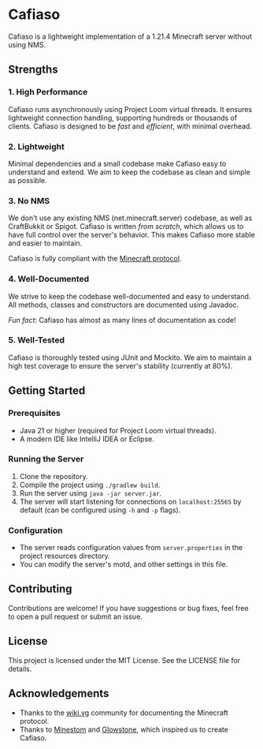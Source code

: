 # Cafiaso

Cafiaso is a lightweight implementation of a 1.21.4 Minecraft server
without using NMS.

## Strengths

### **1. High Performance**

Cafiaso runs asynchronously using Project Loom virtual threads.
It ensures lightweight connection handling, supporting hundreds or thousands of clients.
Cafiaso is designed to be *fast* and *efficient*, with minimal overhead.

### **2. Lightweight**

Minimal dependencies and a small codebase make Cafiaso easy to understand and extend.
We aim to keep the codebase as clean and simple as possible.

### **3. No NMS**

We don't use any existing NMS (net.minecraft.server) codebase, as well as CraftBukkit or Spigot.
Cafiaso is written *from scratch*, which allows us to have full control over the server's behavior.
This makes Cafiaso more stable and easier to maintain.

Cafiaso is fully compliant with the
[Minecraft protocol](https://minecraft.wiki/w/Minecraft_Wiki:Projects/wiki.vg_merge/Protocol).

### **4. Well-Documented**

We strive to keep the codebase well-documented and easy to understand.
All methods, classes and constructors are documented using Javadoc.

*Fun fact*: Cafiaso has almost as many lines of documentation as code!

### **5. Well-Tested**

Cafiaso is thoroughly tested using JUnit and Mockito.
We aim to maintain a high test coverage to ensure the server's stability (currently at 80%).

## Getting Started

### Prerequisites

- Java 21 or higher (required for Project Loom virtual threads).
- A modern IDE like IntelliJ IDEA or Eclipse.

### Running the Server

1. Clone the repository.
2. Compile the project using `./gradlew build`.
3. Run the server using `java -jar server.jar`.
4. The server will start listening for connections on `localhost:25565` by default (can be configured using `-h` and
   `-p` flags).

### Configuration

- The server reads configuration values from `server.properties` in the project resources directory.
- You can modify the server's motd, and other settings in this file.

## Contributing

Contributions are welcome! If you have suggestions or bug fixes, feel free to open a pull request or submit an issue.

## License

This project is licensed under the MIT License. See the LICENSE file for details.

## Acknowledgements

- Thanks to the [wiki.vg](https://wiki.vg) community for documenting the Minecraft protocol.
- Thanks to [Minestom](https://github.com/minestom/minestom) and [Glowstone](https://github.com/GlowstoneMC/Glowstone/),
  which inspired us to create Cafiaso.
